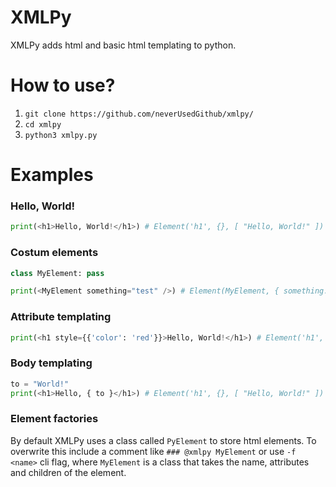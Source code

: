 # XMLPy
XMLPy adds html and basic html templating to python.

# How to use?

1. `git clone https://github.com/neverUsedGithub/xmlpy/`
2. `cd xmlpy`
3. `python3 xmlpy.py`

# Examples
### Hello, World!
```py
print(<h1>Hello, World!</h1>) # Element('h1', {}, [ "Hello, World!" ])
```

### Costum elements
```py
class MyElement: pass

print(<MyElement something="test" />) # Element(MyElement, { something: 'test' }, [])
```

### Attribute templating
```py
print(<h1 style={{'color': 'red'}}>Hello, World!</h1>) # Element('h1', { style: { color: 'red' } }, [ 'Hello, World!' ])
```

### Body templating
```py
to = "World!"
print(<h1>Hello, { to }</h1>) # Element('h1', {}, [ "Hello, World!" ])
```

### Element factories
By default XMLPy uses a class called `PyElement` to store html elements. To overwrite this include a comment like `### @xmlpy MyElement` or use `-f <name>` cli flag, where `MyElement` is a class that takes the name, attributes and children of the element.